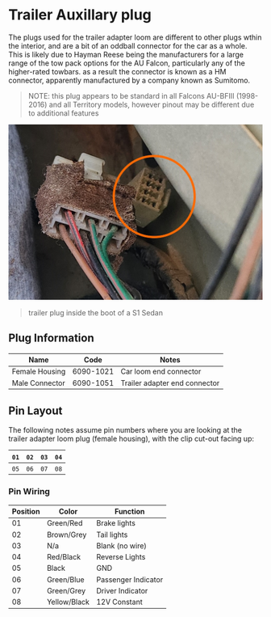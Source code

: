 <link rel="stylesheet" type="text/css" href="../../Common/overrides.css">

# Trailer Auxillary plug

The plugs used for the trailer adapter loom are different to other plugs wthin the interior, and are a bit of an oddball connector for the car as a whole. This is likely due to Hayman Reese being the manufacturers for a large range of the tow pack options for the AU Falcon, particularly any of the higher-rated towbars. as a result the connector is known as a HM connector, apparently manufactured by a company known as Sumitomo.

> NOTE: this plug appears to be standard in all Falcons AU-BFIII (1998-2016) and all Territory models, however pinout may be different due to additional features

![Trailer loom plug 98 Sedan](./sedan-trailer-plug.jpg)

> trailer plug inside the boot of a S1 Sedan

## Plug Information

| Name | Code | Notes |
| --- | --- | --- |
| Female Housing | 6090-1021 | Car loom end connector |
| Male Connector | 6090-1051 | Trailer adapter end connector |

## Pin Layout
The following notes assume pin numbers where you are looking at the trailer adapter loom plug (female housing), with the clip cut-out facing up:

| `01` | `02` | `03` | `04` |
| --- | --- | --- | --- |
| `05` | `06` | `07` | `08` |

### Pin Wiring

| Position | Color | Function |
| --- | --- | --- |
| 01 | Green/Red | Brake lights |
| 02 | Brown/Grey | Tail lights |
| 03 | N/a | Blank (no wire) |
| 04 | Red/Black | Reverse Lights |
| 05 | Black | GND |
| 06 | Green/Blue | Passenger Indicator |
| 07 | Green/Grey | Driver Indicator |
| 08 | Yellow/Black | 12V Constant |
